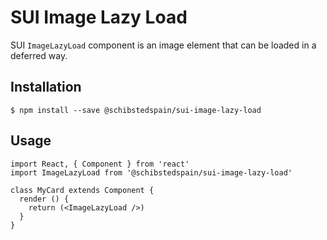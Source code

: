 # SUI Image Lazy Load

SUI `ImageLazyLoad` component is an image element that can be loaded in a deferred way.

## Installation
```
$ npm install --save @schibstedspain/sui-image-lazy-load
```

## Usage
```
import React, { Component } from 'react'
import ImageLazyLoad from '@schibstedspain/sui-image-lazy-load'

class MyCard extends Component {
  render () {
    return (<ImageLazyLoad />)
  }
}
```
